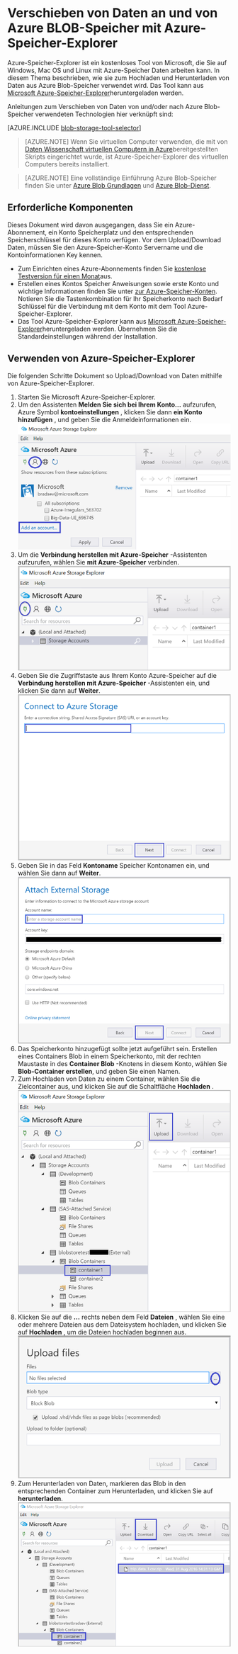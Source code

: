 <properties 
    pageTitle="Verschieben von Daten an und von Azure BLOB-Speicher mit Azure-Speicher-Explorer | Microsoft Azure" 
    description="Verschieben von Daten an und von Azure BLOB-Speicher mit Azure-Speicher-Explorer" 
    services="machine-learning,storage" 
    documentationCenter="" 
    authors="bradsev" 
    manager="jhubbard" 
    editor="cgronlun" />

<tags 
    ms.service="machine-learning" 
    ms.workload="data-services" 
    ms.tgt_pltfrm="na" 
    ms.devlang="na" 
    ms.topic="article" 
    ms.date="08/31/2016"
    ms.author="bradsev" />

# <a name="move-data-to-and-from-azure-blob-storage-using-azure-storage-explorer"></a>Verschieben von Daten an und von Azure BLOB-Speicher mit Azure-Speicher-Explorer

Azure-Speicher-Explorer ist ein kostenloses Tool von Microsoft, die Sie auf Windows, Mac OS und Linux mit Azure-Speicher Daten arbeiten kann. In diesem Thema beschrieben, wie sie zum Hochladen und Herunterladen von Daten aus Azure Blob-Speicher verwendet wird. Das Tool kann aus [Microsoft Azure-Speicher-Explorer](http://storageexplorer.com/)heruntergeladen werden.

Anleitungen zum Verschieben von Daten von und/oder nach Azure Blob-Speicher verwendeten Technologien hier verknüpft sind:
 
[AZURE.INCLUDE [blob-storage-tool-selector](../../includes/machine-learning-blob-storage-tool-selector.md)]   

 
> [AZURE.NOTE] Wenn Sie virtuellen Computer verwenden, die mit von [Daten Wissenschaft virtuellen Computern in Azure](machine-learning-data-science-virtual-machines.md)bereitgestellten Skripts eingerichtet wurde, ist Azure-Speicher-Explorer des virtuellen Computers bereits installiert.
 
> [AZURE.NOTE] Eine vollständige Einführung Azure Blob-Speicher finden Sie unter [Azure Blob Grundlagen](../storage/storage-dotnet-how-to-use-blobs.md) und [Azure Blob-Dienst](https://msdn.microsoft.com/library/azure/dd179376.aspx).   

## <a name="prerequisites"></a>Erforderliche Komponenten

Dieses Dokument wird davon ausgegangen, dass Sie ein Azure-Abonnement, ein Konto Speicherplatz und den entsprechenden Speicherschlüssel für dieses Konto verfügen. Vor dem Upload/Download Daten, müssen Sie den Azure-Speicher-Konto Servername und die Kontoinformationen Key kennen. 

- Zum Einrichten eines Azure-Abonnements finden Sie [kostenlose Testversion für einen Monat](https://azure.microsoft.com/pricing/free-trial/)aus.
- Erstellen eines Kontos Speicher Anweisungen sowie erste Konto und wichtige Informationen finden Sie unter [zur Azure-Speicher-Konten](../storage/storage-create-storage-account.md). Notieren Sie die Tastenkombination für Ihr Speicherkonto nach Bedarf Schlüssel für die Verbindung mit dem Konto mit dem Tool Azure-Speicher-Explorer.
- Das Tool Azure-Speicher-Explorer kann aus [Microsoft Azure-Speicher-Explorer](http://storageexplorer.com/)heruntergeladen werden. Übernehmen Sie die Standardeinstellungen während der Installation.


<a id="explorer"></a>
## <a name="use-azure-storage-explorer"></a>Verwenden von Azure-Speicher-Explorer 

Die folgenden Schritte Dokument so Upload/Download von Daten mithilfe von Azure-Speicher-Explorer. 

1.  Starten Sie Microsoft Azure-Speicher-Explorer.
2.  Um den Assistenten **Melden Sie sich bei Ihrem Konto...** aufzurufen, Azure Symbol **kontoeinstellungen** , klicken Sie dann **ein Konto hinzufügen** , und geben Sie die Anmeldeinformationen ein. ![](./media/machine-learning-data-science-move-data-to-azure-blob-using-azure-storage-explorer/add-an-azure-store-account.png)
3.  Um die **Verbindung herstellen mit Azure-Speicher** -Assistenten aufzurufen, wählen Sie **mit Azure-Speicher** verbinden. ![](./media/machine-learning-data-science-move-data-to-azure-blob-using-azure-storage-explorer/connect-to-azure-storage-1.png)
4. Geben Sie die Zugriffstaste aus Ihrem Konto Azure-Speicher auf die **Verbindung herstellen mit Azure-Speicher** -Assistenten ein, und klicken Sie dann auf **Weiter**. ![](./media/machine-learning-data-science-move-data-to-azure-blob-using-azure-storage-explorer/connect-to-azure-storage-2.png)
5. Geben Sie in das Feld **Kontoname** Speicher Kontonamen ein, und wählen Sie dann auf **Weiter**. ![](./media/machine-learning-data-science-move-data-to-azure-blob-using-azure-storage-explorer/attach-external-storage.png)
6. Das Speicherkonto hinzugefügt sollte jetzt aufgeführt sein. Erstellen eines Containers Blob in einem Speicherkonto, mit der rechten Maustaste in des **Container Blob** -Knotens in diesem Konto, wählen Sie **Blob-Container erstellen**, und geben Sie einen Namen.
7. Zum Hochladen von Daten zu einem Container, wählen Sie die Zielcontainer aus, und klicken Sie auf die Schaltfläche **Hochladen** .![](./media/machine-learning-data-science-move-data-to-azure-blob-using-azure-storage-explorer/storage-accounts.png)
8. Klicken Sie auf die **...** rechts neben dem Feld **Dateien** , wählen Sie eine oder mehrere Dateien aus dem Dateisystem hochladen, und klicken Sie auf **Hochladen** , um die Dateien hochladen beginnen aus.![](./media/machine-learning-data-science-move-data-to-azure-blob-using-azure-storage-explorer/upload-files-to-blob.png)
7. Zum Herunterladen von Daten, markieren das Blob in den entsprechenden Container zum Herunterladen, und klicken Sie auf **herunterladen**. ![](./media/machine-learning-data-science-move-data-to-azure-blob-using-azure-storage-explorer/download-files-from-blob.png)


